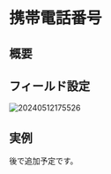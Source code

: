 # 携帯電話番号

## 概要

## フィールド設定

![20240512175526](https://static-docs.nocobase.com/20240512175526.png)

## 実例

後で追加予定です。

